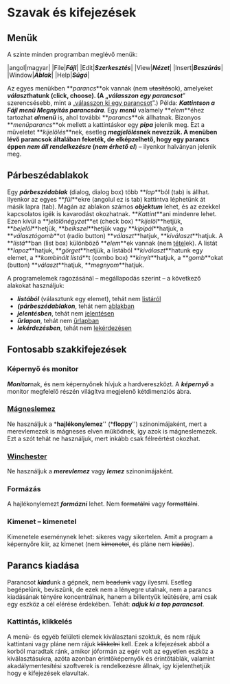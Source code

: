 # Szavak és kifejezések

## Menük

A szinte minden programban meglévő menük:

|angol|magyar|
|File|**_Fájl_**|
|Edit|**_Szerkesztés_**|
|View|**_Nézet_**|
|Insert|**_Beszúrás_**|
|Window|**_Ablak_**|
|Help|**_Súgó_**|

Az egyes menükben **_parancs_**ok vannak (nem ~~utasítás~~ok), amelyeket **_választ_**hatunk (click, choose). (A „**_válasszon egy parancsot_**” szerencsésebb, mint a „<u>válasszon ki egy parancsot</u>”.) Példa: **_Kattintson a Fájl menü Megnyitás parancsára_**. Egy **_menü_** valamely **_elem_**éhez tartozhat **_almenü_** is, ahol további **_parancs_**ok állhatnak. Bizonyos **_menüparancs_**ok mellett a kattintáskor egy **_pipa_** jelenik meg. Ezt a műveletet **_kijelölés_**nek, esetleg **_megjelölés_**nek nevezzük. A menüben lévő parancsok általában feketék, de elképzelhető, hogy egy parancs éppen **_nem áll rendelkezésre_** (**_nem érhető el_**) – ilyenkor halványan jelenik meg.

## Párbeszédablakok

Egy **_párbeszédablak_** (dialog, dialog box) több **_lap_**ból (tab) is állhat. Ilyenkor az egyes **_fül_**ekre (angolul ez is tab) kattintva léphetünk át másik lapra (tab). Magán az ablakon számos **_objektum_** lehet, és az ezekkel kapcsolatos igék is kavarodást okozhatnak. **_Kattint_**ani mindenre lehet. Ezen kívül a **_jelölőnégyzet_**et (check box) **_kijelöl_**hetjük, **_bejelöl_**hetjük, **_beikszel_**hetjük vagy **_kipipál_**hatjuk, a **_választógomb_**ot (radio button) **_választ_**hatjuk, **_kiválaszt_**hatjuk. A **_listá_**ban (list box) különböző **_elem_**ek vannak (nem <u>tétel</u>ek). A listát **_lapoz_**hatjuk, **_görget_**hetjük, a listából **_kiválaszt_**hatunk egy elemet, a **_kombinált listá_**t (combo box) **_kinyit_**hatjuk, a **_gomb_**okat (button) **_választ_**hatjuk, **_megnyom_**hatjuk.

A programelemek ragozásánál – megállapodás szerint – a következő alakokat használjuk:

-   **_listából_** (választunk egy elemet), tehát nem <u>listáról</u>
-   **_(párbeszédablakon_**, tehát nem <u>ablakban</u>
-   **_jelentésben_**, tehát nem <u>jelentésen</u>
-   **_űrlapon_**, tehát nem <u>űrlapban</u>
-   **_lekérdezésben_**, tehát nem <u>lekérdezésen</u>

## Fontosabb szakkifejezések

### Képernyő és monitor

***Monitor***nak, és nem képernyőnek hívjuk a hardvereszközt. A ***képernyő*** a monitor megfelelő részén világítva megjelenő kétdimenziós ábra.

### <u>Mágneslemez</u>

Ne használjuk a ***hajlékonylemez**'' (***floppy**'') szinonimájaként, mert a merevlemezek is mágneses elven működnek, így azok is mágneslemezek. Ezt a szót tehát ne használjuk, mert inkább csak félreértést okozhat.

### <u>Winchester</u>

Ne használjuk a **_merevlemez_** vagy **_lemez_** szinonimájaként.

### Formázás

A hajlékonylemezt ***formázni*** lehet. Nem ~~formatálni~~ vagy ~~formattálni~~.

### Kimenet – kimenetel

Kimenetele eseménynek lehet: sikeres vagy sikertelen. Amit a program a képernyőre kiír, az kimenet (nem ~~kimenetel~~, és pláne nem ~~kiadás~~).

## Parancs kiadása

Parancsot ***kiad***unk a gépnek, nem ~~beadunk~~ vagy ilyesmi. Esetleg begépelünk, beviszünk, de ezek nem a lényegre utalnak, nem a parancs kiadásának tényére koncentrálnak, hanem a billentyűk leütésére, ami csak egy eszköz a cél elérése érdekében. Tehát: **_adjuk ki a top parancsot_**.

### Kattintás, klikkelés

A menü- és egyéb felületi elemek kiválasztani szoktuk, és nem rájuk kattintani vagy pláne nem rájuk ~~klikkelni~~ kell. Ezek a kifejezések abból a korból maradtak ránk, amikor jóformán az egér volt az egyetlen eszköz a kiválasztásukra, azóta azonban érintőképernyők és érintőtáblák, valamint akadálymentesítési szoftverek is rendelkezésre állnak, így kijelenthetjük hogy e kifejezések elavultak.

